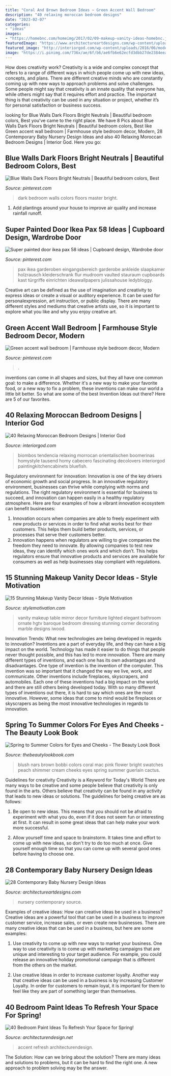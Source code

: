 ```yaml
---
title: "Coral And Brown Bedroom Ideas ~ Green Accent Wall Bedroom"
description: "40 relaxing moroccan bedroom designs"
date: "2023-02-07"
categories:
- "ideas"
images:
- "https://homebnc.com/homeimg/2017/02/09-makeup-vanity-ideas-homebnc.jpeg"
featuredImage: "https://www.architectureartdesigns.com/wp-content/uploads/2013/10/2138.jpg"
featured_image: "http://interiorgod.com/wp-content/uploads/2016/06/modern-Moroccan-bedroom-design-512x1024.jpg"
image: "https://i.pinimg.com/736x/ae/6f/b6/ae6fb6e62ecfd3dbb27de2384eea4c51.jpg"
---
```



How does creativity work?
Creativity is a wide and complex concept that refers to a range of different ways in which people come up with new ideas, concepts, and plans. There are different creative minds who are constantly coming up with new ways to approach problems and solve challenges. Some people might say that creativity is an innate quality that everyone has, while others might say that it requires effort and practice. The important thing is that creativity can be used in any situation or project, whether it’s for personal satisfaction or business success.

	

		
looking for Blue Walls Dark Floors Bright Neutrals | Beautiful bedroom colors, Best you've came to the right place. We have 8 Pics about Blue Walls Dark Floors Bright Neutrals | Beautiful bedroom colors, Best like Green accent wall bedroom | Farmhouse style bedroom decor, Modern, 28 Contemporary Baby Nursery Design Ideas and also 40 Relaxing Moroccan Bedroom Designs | Interior God. Here you go:
		
    
## Blue Walls Dark Floors Bright Neutrals | Beautiful Bedroom Colors, Best

<img loading=lazy src="https://i.pinimg.com/736x/32/79/ba/3279ba254fadaa8d965eb9541804e2f3.jpg" onerror="this.onerror=null;this.src='https://tse3.mm.bing.net/th?id=OIP.855U5Zw5htoFShXUAhMWSQHaKT&amp;pid=15.1';" alt="Blue Walls Dark Floors Bright Neutrals | Beautiful bedroom colors, Best">

_Source: pinterest.com_

>dark bedroom walls colors floors master bright. 

	

1. Add plantings around your house to improve air quality and increase rainfall runoff.

    
## Super Painted Door Ikea Pax 58 Ideas | Cupboard Design, Wardrobe Door

<img loading=lazy src="https://i.pinimg.com/736x/ae/6f/b6/ae6fb6e62ecfd3dbb27de2384eea4c51.jpg" onerror="this.onerror=null;this.src='https://tse4.mm.bing.net/th?id=OIP.CfZSQACH20Ljpp79M9XqDgAAAA&amp;pid=15.1';" alt="Super painted door ikea pax 58 ideas | Cupboard design, Wardrobe door">

_Source: pinterest.com_

>pax ikea garderoben eingangsbereich garderobe ankleide slaapkamer holzrausch kleiderschrank flur mudroom vaulted stauraum cupboards kast türgriffe einrichten ideawallpapers julissahouse ledybloggy. 

	

Creative art can be defined as the use of imagination and creativity to express ideas or create a visual or auditory experience. It can be used for personalexpression, art instruction, or public display. There are many different styles and mediums that creative artists use, so it is important to explore what you like and why you enjoy creative art.

    
## Green Accent Wall Bedroom | Farmhouse Style Bedroom Decor, Modern

<img loading=lazy src="https://i.pinimg.com/736x/e1/e9/40/e1e940454da031d97f398a497f34837c.jpg" onerror="this.onerror=null;this.src='https://tse1.mm.bing.net/th?id=OIP.5DBW7Y6O7zB6KQTw1AbweAHaJ3&amp;pid=15.1';" alt="Green accent wall bedroom | Farmhouse style bedroom decor, Modern">

_Source: pinterest.com_

>. 

	

inventions can come in all shapes and sizes, but they all have one common goal: to make a difference. Whether it's a new way to make your favorite food, or a new way to fix a problem, these inventions can make our world a little bit better. So what are some of the best Invention Ideas out there? Here are 5 of our favorites.

    
## 40 Relaxing Moroccan Bedroom Designs | Interior God

<img loading=lazy src="http://interiorgod.com/wp-content/uploads/2016/06/modern-Moroccan-bedroom-design-512x1024.jpg" onerror="this.onerror=null;this.src='https://tse3.mm.bing.net/th?id=OIP.gd7DU30CdTAPjuvENL05FQHaO0&amp;pid=15.1';" alt="40 Relaxing Moroccan Bedroom Designs | Interior God">

_Source: interiorgod.com_

>biombos tendencia relaxing morrocan orientalischen boomerinas homystyle tausend homy cabecero fascinating decolovers interiorgod paintingkitchencabinets bluefish. 

	

Regulatory environment for innovation:
Innovation is one of the key drivers of economic growth and social progress. In an innovative regulatory environment, businesses can thrive while complying with norms and regulations. The right regulatory environment is essential for business to succeed, and innovation can happen easily in a healthy regulatory atmosphere. Here are four examples of how a vibrant innovation ecosystem can benefit businesses: 
1) Innovation occurs when companies are able to freely experiment with new products or services in order to find what works best for their customers. This helps them build better products, services, or processes that serve their customers better.
2) Innovation happens when regulators are willing to give companies the freedom they need to innovate. By allowing companies to test new ideas, they can identify which ones work and which don’t. This helps regulators ensure that innovative products and services are available for consumers as well as help businesses stay compliant with regulations.

    
## 15 Stunning Makeup Vanity Decor Ideas - Style Motivation

<img loading=lazy src="https://homebnc.com/homeimg/2017/02/09-makeup-vanity-ideas-homebnc.jpeg" onerror="this.onerror=null;this.src='https://tse4.mm.bing.net/th?id=OIP.NuI-ib8PWoa0y-RpRdA_0AHaKX&amp;pid=15.1';" alt="15 Stunning Makeup Vanity Decor Ideas - Style Motivation">

_Source: stylemotivation.com_

>vanity makeup table mirror decor furniture lighted elegant bathroom ornate hgtv baroque bedroom dressing stunning corner decorating marble designs iwood. 

	

Innovation Trends: What new technologies are being developed in regards to innovation?
Inventions are a part of everyday life, and they can have a big impact on the world. Technology has made it easier to do things that people never thought possible, and this has led to more innovation. There are many different types of inventions, and each one has its own advantages and disadvantages. One type of invention is the invention of the computer. This invention was so important that it changed the way we live, work, and communicate. Other inventions include fireplaces, skyscrapers, and automobiles. Each one of these inventions had a big impact on the world, and there are still others being developed today. With so many different types of inventions out there, it is hard to say which ones are the most innovative. However, some ideas that come to mind would be fireplaces or skyscrapers as being the most innovative technologies in regards to innovation.

    
## Spring To Summer Colors For Eyes And Cheeks - The Beauty Look Book

<img loading=lazy src="https://thebeautylookbook.com/wp-content/uploads/2011/03/Blush2BSwatches2Ba.jpg" onerror="this.onerror=null;this.src='https://tse2.mm.bing.net/th?id=OIP.wMc2a6_vl8p1t1CnAFZFeQHaF9&amp;pid=15.1';" alt="Spring to Summer Colors for Eyes and Cheeks - The Beauty Look Book">

_Source: thebeautylookbook.com_

>blush nars brown bobbi colors coral mac pink flower bright swatches peach shimmer cream cheeks eyes spring summer guerlain cactus. 

	

Guidelines for creativity
Creativity is a Keyword for Today's World
There are many ways to be creative and some people believe that creativity is only found in the arts. Others believe that creativity can be found in any activity that leads to new ideas or solutions. The guidelines for being creative are as follows:

1. Be open to new ideas. This means that you should not be afraid to experiment with what you do, even if it does not seem fun or interesting at first. It can result in some great ideas that can help make your work more successful.

2. Allow yourself time and space to brainstorm. It takes time and effort to come up with new ideas, so don't try to do too much at once. Give yourself enough time so that you can come up with several good ones before having to choose one.


    
## 28 Contemporary Baby Nursery Design Ideas

<img loading=lazy src="https://www.architectureartdesigns.com/wp-content/uploads/2013/10/2138.jpg" onerror="this.onerror=null;this.src='https://tse3.mm.bing.net/th?id=OIP.WCsc-5DuZ1rfcEG8iTGQWgAAAA&amp;pid=15.1';" alt="28 Contemporary Baby Nursery Design Ideas">

_Source: architectureartdesigns.com_

>nursery contemporary source. 

	

Examples of creative ideas: How can creative ideas be used in a business?
Creative ideas are a powerful tool that can be used in a business to improve customer service, increase sales, or even create new businesses. There are many creative ideas that can be used in a business, but here are some examples:
1. Use creativity to come up with new ways to market your business. One way to use creativity is to come up with marketing campaigns that are unique and interesting to your target audience. For example, you could release an innovative holiday promotional campaign that is different from the others on the market.

2. Use creative Ideas in order to increase customer loyalty. Another way that creative ideas can be used in a business is by increasing Customer Loyalty. In order for customers to remain loyal, it is important for them to feel like they are part of something larger than themselves.

    
## 40 Bedroom Paint Ideas To Refresh Your Space For Spring!

<img loading=lazy src="https://cdn.architecturendesign.net/wp-content/uploads/2016/05/AD-White-And-Gold-Bedroom-Color-26.jpg" onerror="this.onerror=null;this.src='https://tse4.mm.bing.net/th?id=OIP.OptQhqtaawB7ElGbjcX8mwHaE7&amp;pid=15.1';" alt="40 Bedroom Paint Ideas To Refresh Your Space for Spring!">

_Source: architecturendesign.net_

>accent refresh architecturendesign. 

	

The Solution: How can we bring about the solution?
There are many ideas and solutions to problems, but it can be hard to find the right one. A new approach to problem solving may be the answer.

